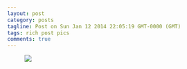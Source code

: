 ```yaml
---
layout: post
category: posts
tagline: Post on Sun Jan 12 2014 22:05:19 GMT-0000 (GMT)
tags: rich post pics
comments: true
---
```


<figure class="half">
<img src="/images/ap/"143887ccc11d1669_0.jpg">
</figure>